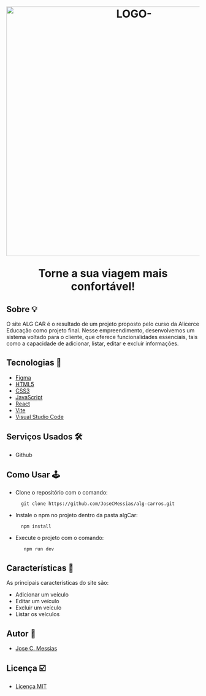 <h1 align="center">
  <img width="650" alt="LOGO-" src="https://github.com/JoseCMessias/alg-carros/assets/104660308/7cf0d28b-5ed4-46e1-bf45-ff66b024042a">
  </br>
  <p>Torne a sua viagem mais confortável!</p>
</h1>

## Sobre &#128161;

O site ALG CAR é o resultado de um projeto proposto pelo curso da Alicerce Educação como 
projeto final. Nesse empreendimento, desenvolvemos um sistema voltado para o cliente, 
que oferece funcionalidades essenciais, tais como a capacidade de adicionar, listar, 
editar e excluir informações.

## Tecnologias &#128126;

- [Figma](https://www.figma.com)
- [HTML5](https://developer.mozilla.org/pt-BR/docs/Web/HTML)
- [CSS3](https://developer.mozilla.org/pt-BR/docs/Web/CSS)
- [JavaScript](https://developer.mozilla.org/pt-BR/docs/Web/JavaScript)
- [React](https://pt-br.legacy.reactjs.org/)
- [Vite](https://vitejs.dev/)
- [Visual Studio Code](https://code.visualstudio.com)

## Serviços Usados &#128736;&#65039;

- Github

## Como Usar 	&#128377;&#65039;

- Clone o repositório com o comando:
    ```
      git clone https://github.com/JoseCMessias/alg-carros.git
    ```
- Instale o npm no projeto dentro da pasta algCar:
     ```
       npm install
     ```
- Execute o projeto com o comando:
    ```
       npm run dev
     ```

## Características 		&#128221;

As principais características do site são:
- Adicionar um veículo
- Editar um veículo
- Excluir um veículo
- Listar os veículos

## Autor 	&#128101;

- [Jose C. Messias](https://github.com/JoseCMessias)

## Licença  &#9745;&#65039;

- [Licença MIT](https://github.com/JoseCMessias/alg-carros/blob/main/LICENSE)

<!-- 
## Deseja testar nosso site? &#128105;&#8205;&#128187;

- [Link executável]()
-->
